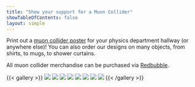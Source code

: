 ```yaml
---
title: "Show your support for a Muon Collider"
showTableOfContents: false
layout: simple
---
```


Print out a [muon collider poster](https://drive.google.com/file/d/1luxc2P_MLTvUHs6BN1eAIqwWOtGeyOT0/view) for your physics department hallway (or anywhere else)! You can also order our designs on many objects, from shirts, to mugs, to shower curtains.

All muon collider merchandise can be purchased via [Redbubble](https://www.redbubble.com/people/muon-collider/explore?asc=u&page=1&sortOrder=recent).

{{< gallery >}}
	<img src="01.jpg" class="grid-w25" />
	<img src="02.png" class="grid-w25" />
	<img src="03.jpg" class="grid-w25" />
	<img src="04.jpg" class="grid-w25" />
	<img src="05.jpg" class="grid-w25" />
	<img src="06.jpg" class="grid-w25" />
	<img src="07.png" class="grid-w25" />
	<img src="08.png" class="grid-w25" />
{{< /gallery >}}

